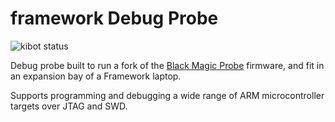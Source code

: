 # framework Debug Probe
![kibot status](https://github.com/JackToaster/framework-debug-probe/actions/workflows/kibot.yml/badge.svg)

Debug probe built to run a fork of the [Black Magic Probe](https://github.com/JackToaster/blackmagic) firmware, and fit in an expansion bay of a Framework laptop.

Supports programming and debugging a wide range of ARM microcontroller targets over JTAG and SWD.
